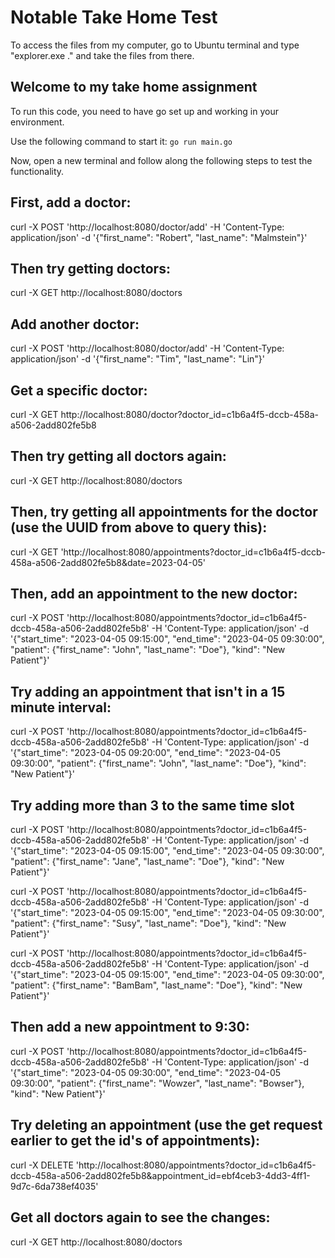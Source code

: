 # Notable Take Home Test

To access the files from my computer, go to Ubuntu terminal and type "explorer.exe ." and take the files from there.

## Welcome to my take home assignment
To run this code, you need to have go set up and working in your environment.

Use the following command to start it:
`go run main.go`

Now, open a new terminal and follow along the following steps to test the functionality.

## First, add a doctor:
curl -X POST 'http://localhost:8080/doctor/add' -H 'Content-Type: application/json' -d '{"first_name": "Robert", "last_name": "Malmstein"}'

## Then try getting doctors:
curl -X GET http://localhost:8080/doctors

## Add another doctor:
curl -X POST 'http://localhost:8080/doctor/add' -H 'Content-Type: application/json' -d '{"first_name": "Tim", "last_name": "Lin"}'

## Get a specific doctor:
curl -X GET http://localhost:8080/doctor?doctor_id=c1b6a4f5-dccb-458a-a506-2add802fe5b8

## Then try getting all doctors again:
curl -X GET http://localhost:8080/doctors

## Then, try getting all appointments for the doctor (use the UUID from above to query this):
curl -X GET 'http://localhost:8080/appointments?doctor_id=c1b6a4f5-dccb-458a-a506-2add802fe5b8&date=2023-04-05'

## Then, add an appointment to the new doctor:
curl -X POST 'http://localhost:8080/appointments?doctor_id=c1b6a4f5-dccb-458a-a506-2add802fe5b8' -H 'Content-Type: application/json' -d '{"start_time": "2023-04-05 09:15:00", "end_time": "2023-04-05 09:30:00", "patient": {"first_name": "John", "last_name": "Doe"}, "kind": "New Patient"}'

## Try adding an appointment that isn't in a 15 minute interval:
curl -X POST 'http://localhost:8080/appointments?doctor_id=c1b6a4f5-dccb-458a-a506-2add802fe5b8' -H 'Content-Type: application/json' -d '{"start_time": "2023-04-05 09:20:00", "end_time": "2023-04-05 09:30:00", "patient": {"first_name": "John", "last_name": "Doe"}, "kind": "New Patient"}'
<Invalid appointment time>

## Try adding more than 3 to the same time slot
curl -X POST 'http://localhost:8080/appointments?doctor_id=c1b6a4f5-dccb-458a-a506-2add802fe5b8' -H 'Content-Type: application/json' -d '{"start_time": "2023-04-05 09:15:00", "end_time": "2023-04-05 09:30:00", "patient": {"first_name": "Jane", "last_name": "Doe"}, "kind": "New Patient"}'

curl -X POST 'http://localhost:8080/appointments?doctor_id=c1b6a4f5-dccb-458a-a506-2add802fe5b8' -H 'Content-Type: application/json' -d '{"start_time": "2023-04-05 09:15:00", "end_time": "2023-04-05 09:30:00", "patient": {"first_name": "Susy", "last_name": "Doe"}, "kind": "New Patient"}'

curl -X POST 'http://localhost:8080/appointments?doctor_id=c1b6a4f5-dccb-458a-a506-2add802fe5b8' -H 'Content-Type: application/json' -d '{"start_time": "2023-04-05 09:15:00", "end_time": "2023-04-05 09:30:00", "patient": {"first_name": "BamBam", "last_name": "Doe"}, "kind": "New Patient"}'
<Maximum number of appointments reached for this doctor>

## Then add a new appointment to 9:30:
curl -X POST 'http://localhost:8080/appointments?doctor_id=c1b6a4f5-dccb-458a-a506-2add802fe5b8' -H 'Content-Type: application/json' -d '{"start_time": "2023-04-05 09:30:00", "end_time": "2023-04-05 09:30:00", "patient": {"first_name": "Wowzer", "last_name": "Bowser"}, "kind": "New Patient"}'

## Try deleting an appointment (use the get request earlier to get the id's of appointments):
curl -X DELETE 'http://localhost:8080/appointments?doctor_id=c1b6a4f5-dccb-458a-a506-2add802fe5b8&appointment_id=ebf4ceb3-4dd3-4ff1-9d7c-6da738ef4035'

## Get all doctors again to see the changes:
curl -X GET http://localhost:8080/doctors